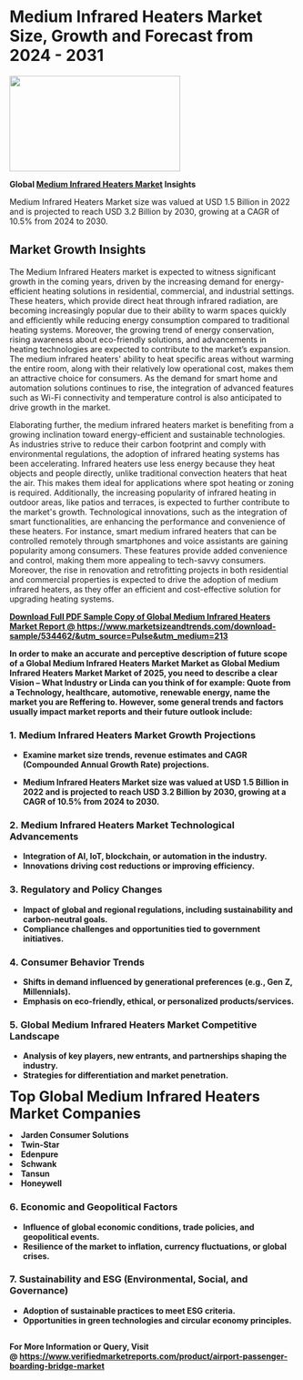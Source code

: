 <H1>Medium Infrared Heaters Market Size, Growth and Forecast from 2024 - 2031</H1><img class="aligncenter size-medium wp-image-584254" src="https://thirdeyenews.in/wp-content/uploads/2024/09/Global-Market-Research-300x168.jpeg" alt="" width="300" height="168" /><p><strong>Global&nbsp;<a href="https://www.marketsizeandtrends.com/download-sample/534462/&amp;utm_source=Pulse&amp;utm_medium=213">Medium Infrared Heaters Market</a> Insights</strong></p><p>Medium Infrared Heaters Market size was valued at USD 1.5 Billion in 2022 and is projected to reach USD 3.2 Billion by 2030, growing at a CAGR of 10.5% from 2024 to 2030.</p><p><h2>Market Growth Insights</h2> <p>The Medium Infrared Heaters market is expected to witness significant growth in the coming years, driven by the increasing demand for energy-efficient heating solutions in residential, commercial, and industrial settings. These heaters, which provide direct heat through infrared radiation, are becoming increasingly popular due to their ability to warm spaces quickly and efficiently while reducing energy consumption compared to traditional heating systems. Moreover, the growing trend of energy conservation, rising awareness about eco-friendly solutions, and advancements in heating technologies are expected to contribute to the market’s expansion. The medium infrared heaters' ability to heat specific areas without warming the entire room, along with their relatively low operational cost, makes them an attractive choice for consumers. As the demand for smart home and automation solutions continues to rise, the integration of advanced features such as Wi-Fi connectivity and temperature control is also anticipated to drive growth in the market.</p> <p><strong><a href="#"></a></strong></p> <p>Elaborating further, the medium infrared heaters market is benefiting from a growing inclination toward energy-efficient and sustainable technologies. As industries strive to reduce their carbon footprint and comply with environmental regulations, the adoption of infrared heating systems has been accelerating. Infrared heaters use less energy because they heat objects and people directly, unlike traditional convection heaters that heat the air. This makes them ideal for applications where spot heating or zoning is required. Additionally, the increasing popularity of infrared heating in outdoor areas, like patios and terraces, is expected to further contribute to the market's growth. Technological innovations, such as the integration of smart functionalities, are enhancing the performance and convenience of these heaters. For instance, smart medium infrared heaters that can be controlled remotely through smartphones and voice assistants are gaining popularity among consumers. These features provide added convenience and control, making them more appealing to tech-savvy consumers. Moreover, the rise in renovation and retrofitting projects in both residential and commercial properties is expected to drive the adoption of medium infrared heaters, as they offer an efficient and cost-effective solution for upgrading heating systems.</p> <p><strong><a href="#"></p><p><span class=""><strong>Download Full PDF Sample Copy of Global Medium Infrared Heaters Market Report</strong> @ <a href="https://www.marketsizeandtrends.com/download-sample/534462/&amp;utm_source=Pulse&amp;utm_medium=213" target="_blank">https://www.marketsizeandtrends.com/download-sample/534462/&amp;utm_source=Pulse&amp;utm_medium=213</a></span></p><p>In order to make an accurate and perceptive description of future scope of a Global&nbsp;Medium Infrared Heaters Market Market as Global&nbsp;Medium Infrared Heaters Market Market of 2025, you need to describe a clear Vision &ndash; What Industry or Linda can you think of for example: Quote from a Technology, healthcare, automotive, renewable energy, name the market you are Reffering to. However, some general trends and factors usually impact market reports and their future outlook include:</p><h3>1.&nbsp;<strong>Medium Infrared Heaters Market Growth Projections</strong></h3><ul><li>Examine market size trends, revenue estimates and CAGR (Compounded Annual Growth Rate) projections.</li><li><p>Medium Infrared Heaters Market size was valued at USD 1.5 Billion in 2022 and is projected to reach USD 3.2 Billion by 2030, growing at a CAGR of 10.5% from 2024 to 2030.</p></li></ul><h3>2.&nbsp;<strong>Medium Infrared Heaters Market Technological Advancements</strong></h3><ul><li>Integration of AI, IoT, blockchain, or automation in the industry.</li><li>Innovations driving cost reductions or improving efficiency.</li></ul><h3>3.&nbsp;<strong>Regulatory and Policy Changes</strong></h3><ul><li>Impact of global and regional regulations, including sustainability and carbon-neutral goals.</li><li>Compliance challenges and opportunities tied to government initiatives.</li></ul><h3>4.&nbsp;<strong>Consumer Behavior Trends</strong></h3><ul><li>Shifts in demand influenced by generational preferences (e.g., Gen Z, Millennials).</li><li>Emphasis on eco-friendly, ethical, or personalized products/services.</li></ul><h3>5.&nbsp;<strong>Global Medium Infrared Heaters Market Competitive Landscape</strong></h3><ul><li>Analysis of key players, new entrants, and partnerships shaping the industry.</li><li>Strategies for differentiation and market penetration.</li></ul><p data-pm-slice="1 1 []"><span style="color: inherit; font-family: inherit; font-size: 25px;">Top Global Medium Infrared Heaters Market Companies</span></p><div class="" data-test-id=""><p><li>Jarden Consumer Solutions</li><li> Twin-Star</li><li> Edenpure</li><li> Schwank</li><li> Tansun</li><li> Honeywell</li></p></div><h3>6.&nbsp;<strong>Economic and Geopolitical Factors</strong></h3><ul><li>Influence of global economic conditions, trade policies, and geopolitical events.</li><li>Resilience of the market to inflation, currency fluctuations, or global crises.</li></ul><h3>7.&nbsp;<strong>Sustainability and ESG (Environmental, Social, and Governance)</strong></h3><ul><li>Adoption of sustainable practices to meet ESG criteria.</li><li>Opportunities in green technologies and circular economy principles.</li></ul><h2><strong style="font-size: 14px;">For More Information or Query, Visit @&nbsp;</strong><a style="background-color: #ffffff; font-size: 14px;" href="https://www.marketsizeandtrends.com/report/medium-infrared-heaters-market/" target="_blank">https://www.verifiedmarketreports.com/product/airport-passenger-boarding-bridge-market</a></h2>
